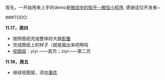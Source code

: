 首先，一开始用来上手的demo是[微信中的知乎--微信小程序](https://github.com/RebeccaHanjw/weapp-wechat-zhihu), 感谢这位开发者~



###TODO:

**11.17，周四**

* 按照图纸完成整体的大致[配置](https://mp.weixin.qq.com/debug/wxadoc/dev/framework/config.html?t=20161107)
* 完成图纸上的样子（就是画出来吧啊哈
* [视图层](https://mp.weixin.qq.com/debug/wxadoc/dev/framework/view/?t=20161107)：yiyi ——首页；ziyi——第二页



**11.18，周五**

* 继续视图层，添加[事件](https://mp.weixin.qq.com/debug/wxadoc/dev/framework/view/wxml/event.html?t=20161107)

